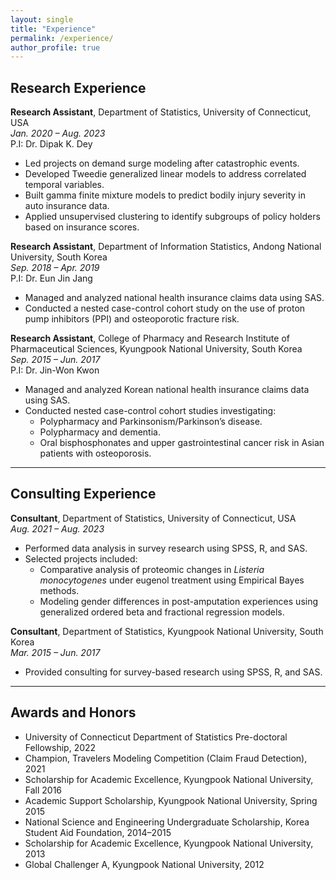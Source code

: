 ```yaml
---
layout: single
title: "Experience"
permalink: /experience/
author_profile: true
---
```


## Research Experience

**Research Assistant**, Department of Statistics, University of Connecticut, USA  
*Jan. 2020 – Aug. 2023*  
P.I: Dr. Dipak K. Dey  
- Led projects on demand surge modeling after catastrophic events.  
- Developed Tweedie generalized linear models to address correlated temporal variables.  
- Built gamma finite mixture models to predict bodily injury severity in auto insurance data.  
- Applied unsupervised clustering to identify subgroups of policy holders based on insurance scores.  

**Research Assistant**, Department of Information Statistics, Andong National University, South Korea  
*Sep. 2018 – Apr. 2019*  
P.I: Dr. Eun Jin Jang  
- Managed and analyzed national health insurance claims data using SAS.  
- Conducted a nested case-control cohort study on the use of proton pump inhibitors (PPI) and osteoporotic fracture risk.  

**Research Assistant**, College of Pharmacy and Research Institute of Pharmaceutical Sciences, Kyungpook National University, South Korea  
*Sep. 2015 – Jun. 2017*  
P.I: Dr. Jin-Won Kwon  
- Managed and analyzed Korean national health insurance claims data using SAS.  
- Conducted nested case-control cohort studies investigating:  
  - Polypharmacy and Parkinsonism/Parkinson’s disease.  
  - Polypharmacy and dementia.  
  - Oral bisphosphonates and upper gastrointestinal cancer risk in Asian patients with osteoporosis.  

---

## Consulting Experience

**Consultant**, Department of Statistics, University of Connecticut, USA  
*Aug. 2021 – Aug. 2023*  
- Performed data analysis in survey research using SPSS, R, and SAS.  
- Selected projects included:  
  - Comparative analysis of proteomic changes in *Listeria monocytogenes* under eugenol treatment using Empirical Bayes methods.  
  - Modeling gender differences in post-amputation experiences using generalized ordered beta and fractional regression models.  

**Consultant**, Department of Statistics, Kyungpook National University, South Korea  
*Mar. 2015 – Jun. 2017*  
- Provided consulting for survey-based research using SPSS, R, and SAS.  

---

## Awards and Honors

- University of Connecticut Department of Statistics Pre-doctoral Fellowship, 2022  
- Champion, Travelers Modeling Competition (Claim Fraud Detection), 2021  
- Scholarship for Academic Excellence, Kyungpook National University, Fall 2016  
- Academic Support Scholarship, Kyungpook National University, Spring 2015  
- National Science and Engineering Undergraduate Scholarship, Korea Student Aid Foundation, 2014–2015  
- Scholarship for Academic Excellence, Kyungpook National University, 2013  
- Global Challenger A, Kyungpook National University, 2012  
